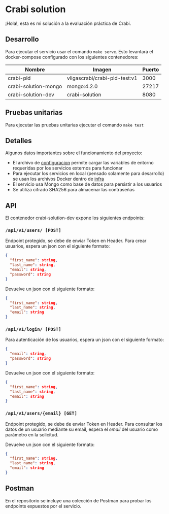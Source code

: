 # Crabi solution
¡Hola!, esta es mi solución a la evaluación práctica de Crabi.

## Desarrollo
Para ejecutar el servicio usar el comando `make serve`. Esto levantará el docker-compose configurado con los siguientes contenedores:

| Nombre | Imagen | Puerto |
| ------ | ------ | ------ |
| crabi-pld | vligascrabi/crabi-pld-test:v1 | 3000 |
| crabi-solution-mongo | mongo:4.2.0 | 27217 |
| crabi-solution-dev | crabi-solution | 8080 |

## Pruebas unitarias
Para ejecutar las pruebas unitarias ejecutar el comando `make test`

## Detalles
Algunos datos importantes sobre el funcionamiento del proyecto:
- El archivo de [configuracion](/config/config.go) permite cargar las variables de entorno requeridas por los servicios externos para funcionar
- Para ejecutar los servicios en local (pensado solamente para desarrollo) se usan los archivos Docker dentro de [infra](/infra/deploy/local/)
- El servicio usa Mongo como base de datos para persistir a los usuarios
- Se utiliza cifrado SHA256 para almacenar las contraseñas

## API
El contenedor crabi-solution-dev expone los siguientes endpoints:
### `/api/v1/users/ [POST]`
Endpoint protegido, se debe de enviar Token en Header.
Para crear usuarios, espera un json con el siguiente formato:
```json
{
  "first_name": string,
  "last_name": string,
  "email": string,
  "password": string
}
```
Devuelve un json con el siguiente formato:
```json
{
  "first_name": string,
  "last_name": string,
  "email": string
}
```
### `/api/v1/login/ [POST]`
Para autenticación de los usuarios, espera un json con el siguiente formato:
```json
{
  "email": string,
  "password": string
}
```
Devuelve un json con el siguiente formato:
```json
{
  "first_name": string,
  "last_name": string,
  "email": string
}
```
### `/api/v1/users/{email} [GET]`
Endpoint protegido, se debe de enviar Token en Header.
Para consultar los datos de un usuario mediante su email, espera el *email* del usuario como parámetro en la solicitud.

Devuelve un json con el siguiente formato:
```json
{
  "first_name": string,
  "last_name": string,
  "email": string
}
```

## Postman
En el repositorio se incluye una colección de Postman para probar los endpoints expuestos por el servicio.